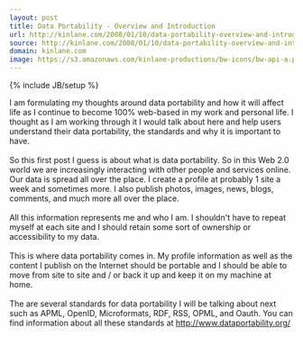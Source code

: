 ```yaml
---
layout: post
title: Data Portability - Overview and Introduction
url: http://kinlane.com/2008/01/10/data-portability-overview-and-introduction/
source: http://kinlane.com/2008/01/10/data-portability-overview-and-introduction/
domain: kinlane.com
image: https://s3.amazonaws.com/kinlane-productions/bw-icons/bw-api-a.png
---
```

{% include JB/setup %}<p>
     I am formulating my thoughts around data portability and how it will affect life as I continue to become 100% web-based in my work and personal life. I thought as I am working through it I would talk about here and help users understand their data portability, the standards and why it is important to have.
     <br />
     <br />
     So this first post I guess is about what is data portability. So in this Web 2.0 world we are increasingly interacting with other people and services online. Our data is spread all over the place. I create a profile at probably 1 site a week and sometimes more. I also publish photos, images, news, blogs, comments, and much more all over the place.
     <br />
     <br />
     All this information represents me and who I am. I shouldn't have to repeat myself at each site and I should retain some sort of ownership or accessibility to my data.
     <br />
     <br />
     This is where data portability comes in. My profile information as well as the content I publish on the Internet should be portable and I should be able to move from site to site and / or back it up and keep it on my machine at home.
     <br />
     <br />
     The are several standards for data portability I will be talking about next such as APML, OpenID, Microformats, RDF, RSS, OPML, and Oauth. You can find information about all these standards at <a href="http://www.dataportability.org/">http://www.dataportability.org/</a>
</p>